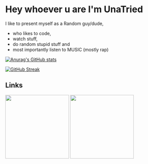 # Hey whoever u are I'm UnaTried
I like to present myself as a Random guy/dude, 
- who likes to code,
- watch stuff,
- do random stupid stuff
and
-   most importantly listen to MUSIC (mostly rap)

[![Anurag's GitHub stats](https://github-readme-stats.vercel.app/api?username=UnaTried&bg_color=1e1e2e&text_color=cdd6f4&icon_color=cba6f7&title_color=94e2d5
)](https://github.com/anuraghazra/github-readme-stats)

[![GitHub Streak](https://streak-stats.demolab.com?user=UnaTried&theme=catppuccin-mocha&border_radius=5&date_format=M%20j%5B%2C%20Y%5D&card_width=500&card_height=200)](https://git.io/streak-stats)
## Links
<div>
<!-- [![Discord](https://user-images.githubusercontent.com/74038190/235294015-47144047-25ab-417c-af1b-6746820a20ff.gif?resize=50%)]() -->
  <img src="https://user-images.githubusercontent.com/74038190/235294015-47144047-25ab-417c-af1b-6746820a20ff.gif" href="" width="200">
  <a href="https://www.youtube.com/@UnaTried"><img src="https://user-images.githubusercontent.com/74038190/235294007-de441046-823e-4eff-89bf-d4df52858b65.gif" width="200"></a>
</div>
